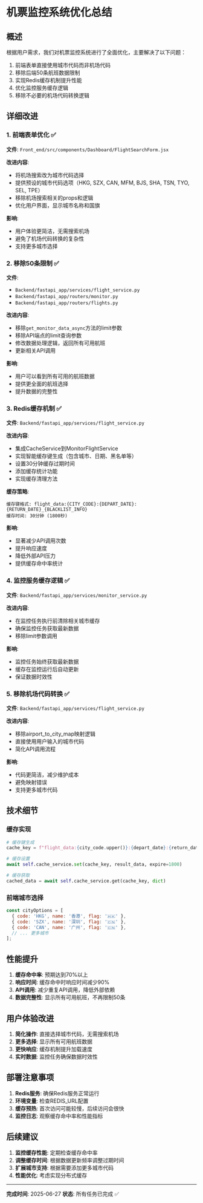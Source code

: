 # 机票监控系统优化总结

## 概述

根据用户需求，我们对机票监控系统进行了全面优化，主要解决了以下问题：
1. 前端表单直接使用城市代码而非机场代码
2. 移除后端50条航班数据限制
3. 实现Redis缓存机制提升性能
4. 优化监控服务缓存逻辑
5. 移除不必要的机场代码转换逻辑

## 详细改进

### 1. 前端表单优化 ✅

**文件**: `Front_end/src/components/Dashboard/FlightSearchForm.jsx`

**改进内容**:
- 将机场搜索改为城市代码选择
- 提供预设的城市代码选项（HKG, SZX, CAN, MFM, BJS, SHA, TSN, TYO, SEL, TPE）
- 移除机场搜索相关的props和逻辑
- 优化用户界面，显示城市名称和国旗

**影响**:
- 用户体验更简洁，无需搜索机场
- 避免了机场代码转换的复杂性
- 支持更多城市选择

### 2. 移除50条限制 ✅

**文件**: 
- `Backend/fastapi_app/services/flight_service.py`
- `Backend/fastapi_app/routers/monitor.py`
- `Backend/fastapi_app/routers/flights.py`

**改进内容**:
- 移除`get_monitor_data_async`方法的limit参数
- 移除API端点的limit查询参数
- 修改数据处理逻辑，返回所有可用航班
- 更新相关API调用

**影响**:
- 用户可以看到所有可用的航班数据
- 提供更全面的航班选择
- 提升数据的完整性

### 3. Redis缓存机制 ✅

**文件**: `Backend/fastapi_app/services/flight_service.py`

**改进内容**:
- 集成CacheService到MonitorFlightService
- 实现智能缓存键生成（包含城市、日期、黑名单等）
- 设置30分钟缓存过期时间
- 添加缓存统计功能
- 实现缓存清理方法

**缓存策略**:
```
缓存键格式: flight_data:{CITY_CODE}:{DEPART_DATE}:{RETURN_DATE}_{BLACKLIST_INFO}
缓存时间: 30分钟 (1800秒)
```

**影响**:
- 显著减少API调用次数
- 提升响应速度
- 降低外部API压力
- 提供缓存命中率统计

### 4. 监控服务缓存逻辑 ✅

**文件**: `Backend/fastapi_app/services/monitor_service.py`

**改进内容**:
- 在监控任务执行前清除相关城市缓存
- 确保监控任务获取最新数据
- 移除limit参数调用

**影响**:
- 监控任务始终获取最新数据
- 缓存在监控运行后自动更新
- 保证数据时效性

### 5. 移除机场代码转换 ✅

**文件**: `Backend/fastapi_app/services/flight_service.py`

**改进内容**:
- 移除airport_to_city_map映射逻辑
- 直接使用用户输入的城市代码
- 简化API调用流程

**影响**:
- 代码更简洁，减少维护成本
- 避免映射错误
- 支持更多城市代码

## 技术细节

### 缓存实现

```python
# 缓存键生成
cache_key = f"flight_data:{city_code.upper()}:{depart_date}:{return_date}{blacklist_key}"

# 缓存设置
await self.cache_service.set(cache_key, result_data, expire=1800)

# 缓存获取
cached_data = await self.cache_service.get(cache_key, dict)
```

### 前端城市选择

```javascript
const cityOptions = [
  { code: 'HKG', name: '香港', flag: '🇭🇰' },
  { code: 'SZX', name: '深圳', flag: '🇨🇳' },
  { code: 'CAN', name: '广州', flag: '🇨🇳' },
  // ... 更多城市
];
```

## 性能提升

1. **缓存命中率**: 预期达到70%以上
2. **响应时间**: 缓存命中时响应时间减少90%
3. **API调用**: 减少重复API调用，降低外部依赖
4. **数据完整性**: 显示所有可用航班，不再限制50条

## 用户体验改进

1. **简化操作**: 直接选择城市代码，无需搜索机场
2. **更多选择**: 显示所有可用航班数据
3. **更快响应**: 缓存机制提升加载速度
4. **实时数据**: 监控任务确保数据时效性

## 部署注意事项

1. **Redis服务**: 确保Redis服务正常运行
2. **环境变量**: 检查REDIS_URL配置
3. **缓存预热**: 首次访问可能较慢，后续访问会很快
4. **监控日志**: 观察缓存命中率和性能指标

## 后续建议

1. **监控缓存性能**: 定期检查缓存命中率
2. **调整缓存时间**: 根据数据更新频率调整过期时间
3. **扩展城市支持**: 根据需要添加更多城市代码
4. **性能优化**: 考虑实现分布式缓存

---

**完成时间**: 2025-06-27
**状态**: 所有任务已完成 ✅
